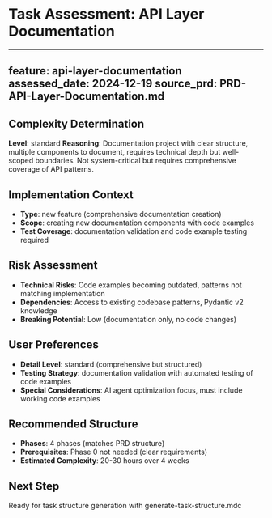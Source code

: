 # Task Assessment: API Layer Documentation

---
feature: api-layer-documentation
assessed_date: 2024-12-19
source_prd: PRD-API-Layer-Documentation.md
---

## Complexity Determination
**Level**: standard
**Reasoning**: Documentation project with clear structure, multiple components to document, requires technical depth but well-scoped boundaries. Not system-critical but requires comprehensive coverage of API patterns.

## Implementation Context
- **Type**: new feature (comprehensive documentation creation)
- **Scope**: creating new documentation components with code examples
- **Test Coverage**: documentation validation and code example testing required

## Risk Assessment
- **Technical Risks**: Code examples becoming outdated, patterns not matching implementation
- **Dependencies**: Access to existing codebase patterns, Pydantic v2 knowledge
- **Breaking Potential**: Low (documentation only, no code changes)

## User Preferences
- **Detail Level**: standard (comprehensive but structured)
- **Testing Strategy**: documentation validation with automated testing of code examples
- **Special Considerations**: AI agent optimization focus, must include working code examples

## Recommended Structure
- **Phases**: 4 phases (matches PRD structure)
- **Prerequisites**: Phase 0 not needed (clear requirements)
- **Estimated Complexity**: 20-30 hours over 4 weeks

## Next Step
Ready for task structure generation with generate-task-structure.mdc 